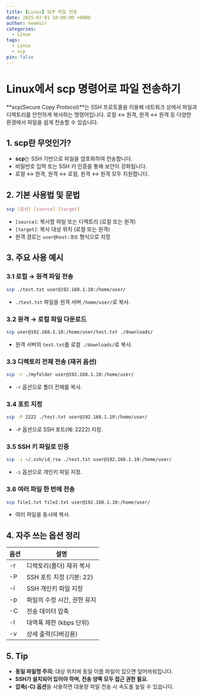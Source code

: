 ```yaml
---
title: [Linux] SCP 파일 전송
date: 2025-07-01 10:00:00 +0800
author: keemsir
categories:
  - Linux
tags:
  - Linux
  - scp
pin: false
---
```



# Linux에서 scp 명령어로 파일 전송하기

**scp(Secure Copy Protocol)**는 SSH 프로토콜을 이용해 네트워크 상에서 파일과 디렉토리를 안전하게 복사하는 명령어입니다. 로컬 ↔ 원격, 원격 ↔ 원격 등 다양한 환경에서 파일을 쉽게 전송할 수 있습니다.

## 1. scp란 무엇인가?

- **scp**는 SSH 기반으로 파일을 암호화하여 전송합니다.
- 비밀번호 입력 또는 SSH 키 인증을 통해 보안이 강화됩니다.
- 로컬 ↔ 원격, 원격 ↔ 로컬, 원격 ↔ 원격 모두 지원합니다.

## 2. 기본 사용법 및 문법

```bash
scp [옵션] [source] [target]
```

- `[source]`: 복사할 파일 또는 디렉토리 (로컬 또는 원격)
- `[target]`: 복사 대상 위치 (로컬 또는 원격)
- 원격 경로는 `user@host:경로` 형식으로 지정

## 3. 주요 사용 예시

### 3.1 로컬 → 원격 파일 전송

```bash
scp ./test.txt user@192.168.1.10:/home/user/
```
- `./test.txt` 파일을 원격 서버 `/home/user/`로 복사.

### 3.2 원격 → 로컬 파일 다운로드

```bash
scp user@192.168.1.10:/home/user/test.txt ./downloads/
```
- 원격 서버의 `test.txt`를 로컬 `./downloads/`로 복사.

### 3.3 디렉토리 전체 전송 (재귀 옵션)

```bash
scp -r ./myfolder user@192.168.1.10:/home/user/
```
- `-r` 옵션으로 폴더 전체를 복사.

### 3.4 포트 지정

```bash
scp -P 2222 ./test.txt user@192.168.1.10:/home/user/
```
- `-P` 옵션으로 SSH 포트(예: 2222) 지정.

### 3.5 SSH 키 파일로 인증

```bash
scp -i ~/.ssh/id_rsa ./test.txt user@192.168.1.10:/home/user/
```
- `-i` 옵션으로 개인키 파일 지정.

### 3.6 여러 파일 한 번에 전송

```bash
scp file1.txt file2.txt user@192.168.1.10:/home/user/
```
- 여러 파일을 동시에 복사.

## 4. 자주 쓰는 옵션 정리

| 옵션 | 설명 |
|------|------|
| -r   | 디렉토리(폴더) 재귀 복사 |
| -P   | SSH 포트 지정 (기본: 22) |
| -i   | SSH 개인키 파일 지정 |
| -p   | 파일의 수정 시간, 권한 유지 |
| -C   | 전송 데이터 압축 |
| -l   | 대역폭 제한 (kbps 단위) |
| -v   | 상세 출력(디버깅용) |

## 5. Tip

- **동일 파일명 주의:** 대상 위치에 동일 이름 파일이 있으면 덮어씌워집니다.
- **SSH가 설치되어 있어야 하며, 전송 양쪽 모두 접근 권한 필요**.
- **압축(-C) 옵션**을 사용하면 대용량 파일 전송 시 속도를 높일 수 있습니다.
